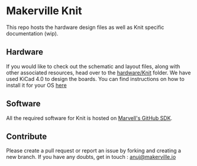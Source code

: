 Makerville Knit
===

This repo hosts the hardware design files as well as Knit specific documentation (wip).

## Hardware
If you would like to check out the schematic and layout files, along with other associated resources, head over to the [hardware/Knit](https://github.com/Makerville/knit/tree/master/hardware/Knit) folder. We have used KiCad 4.0 to design the boards. You can find instructions on how to install it for your OS [here](http://kicad-pcb.org/download/)

## Software
All the required software for Knit is hosted on [Marvell's GitHub SDK](https://github.com/marvell-iot/aws_starter_sdk/).

## Contribute
Please create a pull request or report an issue by forking and creating a new branch. If you have any doubts, get in touch : anuj@makerville.io
